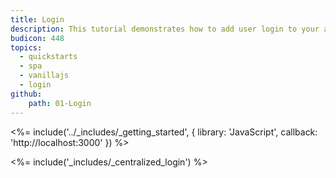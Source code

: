 ```yaml
---
title: Login
description: This tutorial demonstrates how to add user login to your application with Auth0.
budicon: 448
topics:
  - quickstarts
  - spa
  - vanillajs
  - login
github:
    path: 01-Login
---
```


<%= include('../_includes/_getting_started', { library: 'JavaScript', callback: 'http://localhost:3000' }) %>

<%= include('_includes/_centralized_login') %>
